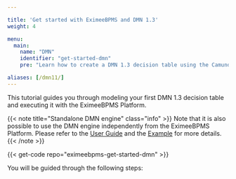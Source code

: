 ```yaml
---

title: 'Get started with EximeeBPMS and DMN 1.3'
weight: 4

menu:
  main:
    name: "DMN"
    identifier: "get-started-dmn"
    pre: "Learn how to create a DMN 1.3 decision table using the Camunda Modeler. Package it as a web application and deploy it to an Apache Tomcat Server."

aliases: [/dmn11/]
---
```


This tutorial guides you through modeling your first DMN 1.3 decision table and executing it with the EximeeBPMS Platform.

{{< note title="Standalone DMN engine" class="info" >}}
Note that it is also possible to use the DMN engine independently from the EximeeBPMS Platform. Please refer to the [User Guide](/manual/latest/user-guide/dmn-engine/embed/) and the [Example](https://github.com/camunda/camunda-bpm-examples/tree/master/dmn-engine/dmn-engine-java-main-method) for more details.
{{< /note >}}

{{< get-code repo="eximeebpms-get-started-dmn" >}}

You will be guided through the following steps:
